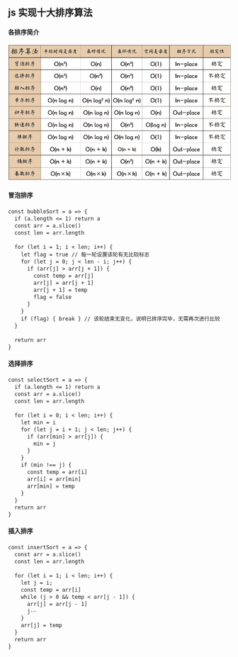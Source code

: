 ## js 实现十大排序算法

#### 各排序简介
![avatar](https://github.com/Yxiansheng/-/blob/master/%E6%96%87%E6%A1%A3%E4%BD%BF%E7%94%A8%E5%9B%BE%E7%89%87/%E6%8E%92%E5%BA%8F%E7%AE%97%E6%B3%95.png)

#### 冒泡排序
```
const bubbleSort = a => {
  if (a.length <= 1) return a
  const arr = a.slice()
  const len = arr.length

  for (let i = 1; i < len; i++) {
    let flag = true // 每一轮设置该轮有无比较标志
    for (let j = 0; j < len - i; j++) {
      if (arr[j] > arr[j + 1]) {
        const temp = arr[j]
        arr[j] = arr[j + 1]
        arr[j + 1] = temp
        flag = false 
      } 
    }
    if (flag) { break } // 该轮结束无变化，说明已排序完毕，无需再次进行比较
  }

  return arr
}
```

#### 选择排序
```
const selectSort = a => {
  if (a.length <= 1) return a
  const arr = a.slice()
  const len = arr.length

  for (let i = 0; i < len; i++) {
    let min = i
    for (let j = i + 1; j < len; j++) {
      if (arr[min] > arr[j]) {
        min = j
      }
    }
    if (min !== j) {
      const temp = arr[i]
      arr[i] = arr[min]
      arr[min] = temp
    }
  }
  return arr
}
```

#### 插入排序
```
const insertSort = a => {
  const arr = a.slice()
  const len = arr.length

  for (let i = 1; i < len; i++) {
    let j = i;
    const temp = arr[i]
    while (j > 0 && temp < arr[j - 1]) {
      arr[j] = arr[j - 1]
      j--
    }
    arr[j] = temp
  }
  return arr
}
```
